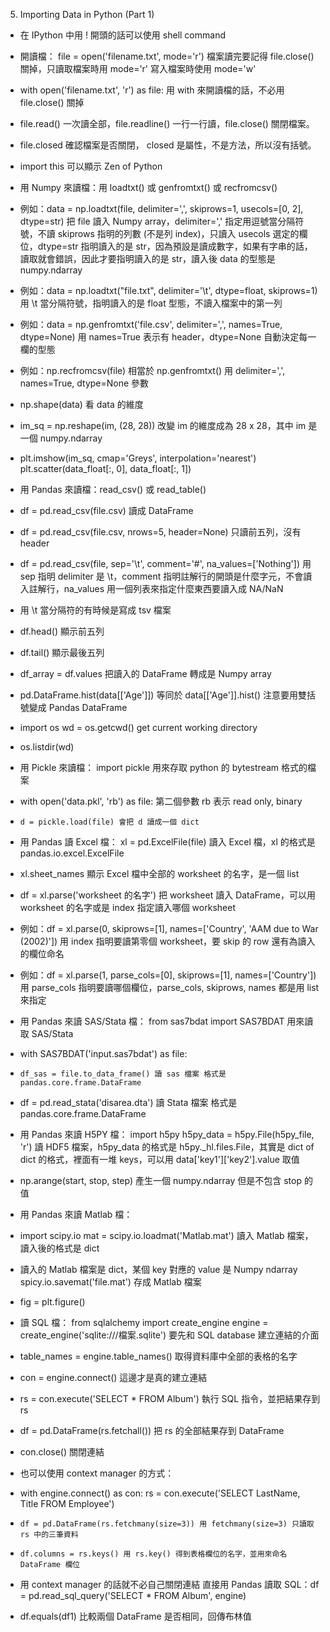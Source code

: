 5. Importing Data in Python (Part 1)

- 在 IPython 中用 ! 開頭的話可以使用 shell command

- 開讀檔：
file = open('filename.txt', mode='r') 檔案讀完要記得 file.close() 關掉，只讀取檔案時用 mode='r' 寫入檔案時使用 mode='w'
- with open('filename.txt', 'r') as file: 用 with 來開讀檔的話，不必用 file.close() 關掉
- file.read() 一次讀全部，file.readline() 一行一行讀，file.close() 關閉檔案。
- file.closed 確認檔案是否關閉， closed 是屬性，不是方法，所以沒有括號。
- import this 可以顯示 Zen of Python

- 用 Numpy 來讀檔：用 loadtxt() 或 genfromtxt() 或 recfromcsv()
- 例如：data = np.loadtxt(file, delimiter=',', skiprows=1, usecols=[0, 2], dtype=str) 把 file 讀入 Numpy array，delimiter=',' 指定用逗號當分隔符號，不讀 skiprows 指明的列數 (不是列 index)，只讀入 usecols 選定的欄位，dtype=str 指明讀入的是 str，因為預設是讀成數字，如果有字串的話，讀取就會錯誤，因此才要指明讀入的是 str，讀入後 data 的型態是 numpy.ndarray
- 例如：data = np.loadtxt("file.txt", delimiter='\t', dtype=float, skiprows=1) 用 \t 當分隔符號，指明讀入的是 float 型態，不讀入檔案中的第一列
- 例如：data = np.genfromtxt('file.csv', delimiter=',', names=True, dtype=None) 用 names=True 表示有 header，dtype=None 自動決定每一欄的型態
- 例如：np.recfromcsv(file) 相當於 np.genfromtxt() 用 delimiter=',', names=True, dtype=None 參數
- np.shape(data) 看 data 的維度
- im_sq = np.reshape(im, (28, 28)) 改變 im 的維度成為 28 x 28，其中 im 是一個 numpy.ndarray
- plt.imshow(im_sq, cmap='Greys', interpolation='nearest')
plt.scatter(data_float[:, 0], data_float[:, 1])

- 用 Pandas 來讀檔：read_csv() 或 read_table()
- df = pd.read_csv(file.csv) 讀成 DataFrame
- df = pd.read_csv(file.csv, nrows=5, header=None) 只讀前五列，沒有 header
- df = pd.read_csv(file, sep='\t', comment='#', na_values=['Nothing']) 用 sep 指明 delimiter 是 \t，comment 指明註解行的開頭是什麼字元，不會讀入註解行，na_values 用一個列表來指定什麼東西要讀入成 NA/NaN
- 用 \t 當分隔符的有時候是寫成 tsv 檔案
- df.head() 顯示前五列
- df.tail() 顯示最後五列
- df_array = df.values 把讀入的 DataFrame 轉成是 Numpy array
- pd.DataFrame.hist(data[['Age']]) 等同於 data[['Age']].hist() 注意要用雙括號變成 Pandas DataFrame
- import os
wd = os.getcwd() get current working directory
- os.listdir(wd)

- 用 Pickle 來讀檔：
import pickle 用來存取 python 的  bytestream 格式的檔案
- with open('data.pkl', 'rb') as file: 第二個參數 rb 表示 read only, binary
-     d = pickle.load(file) 會把 d 讀成一個 dict

- 用 Pandas 讀 Excel 檔：
xl = pd.ExcelFile(file) 讀入 Excel 檔，xl 的格式是 pandas.io.excel.ExcelFile
- xl.sheet_names 顯示 Excel 檔中全部的 worksheet 的名字，是一個 list
- df = xl.parse('worksheet 的名字') 把 worksheet 讀入 DataFrame，可以用 worksheet 的名字或是 index 指定讀入哪個 worksheet
- 例如：df = xl.parse(0, skiprows=[1], names=['Country', 'AAM due to War (2002)']) 用 index 指明要讀第零個 worksheet，要 skip 的 row 還有為讀入的欄位命名
- 例如：df = xl.parse(1, parse_cols=[0], skiprows=[1], names=['Country']) 用 parse_cols 指明要讀哪個欄位，parse_cols, skiprows, names 都是用 list 來指定

- 用 Pandas 來讀 SAS/Stata 檔：
from sas7bdat import SAS7BDAT 用來讀取 SAS/Stata
- with SAS7BDAT('input.sas7bdat') as file:
-     df_sas = file.to_data_frame() 讀 sas 檔案 格式是 pandas.core.frame.DataFrame
- df = pd.read_stata('disarea.dta') 讀 Stata 檔案 格式是 pandas.core.frame.DataFrame

- 用 Pandas 來讀 H5PY 檔：
import h5py
h5py_data = h5py.File(h5py_file, 'r') 讀 HDF5 檔案，h5py_data 的格式是 h5py._hl.files.File，其實是 dict of dict 的格式，裡面有一堆 keys，可以用 data['key1']['key2'].value 取值
- np.arange(start, stop, step) 產生一個 numpy.ndarray 但是不包含 stop 的值

- 用 Pandas 來讀 Matlab 檔：
- import scipy.io
mat = scipy.io.loadmat('Matlab.mat') 讀入 Matlab 檔案，讀入後的格式是 dict
- 讀入的 Matlab 檔案是 dict，某個 key 對應的 value 是 Numpy ndarray
spicy.io.savemat('file.mat') 存成 Matlab 檔案
- fig = plt.figure()

- 讀 SQL 檔：
from sqlalchemy import create_engine
engine = create_engine('sqlite:///檔案.sqlite') 要先和 SQL database 建立連結的介面
- table_names = engine.table_names() 取得資料庫中全部的表格的名字
- con = engine.connect() 這邊才是真的建立連結
- rs = con.execute('SELECT * FROM Album') 執行 SQL 指令，並把結果存到 rs
- df = pd.DataFrame(rs.fetchall()) 把 rs 的全部結果存到 DataFrame
- con.close() 關閉連結
- 也可以使用 context manager 的方式：
- with engine.connect() as con:
    rs = con.execute('SELECT LastName, Title FROM Employee')
-     df = pd.DataFrame(rs.fetchmany(size=3)) 用 fetchmany(size=3) 只讀取 rs 中的三筆資料
-     df.columns = rs.keys() 用 rs.key() 得到表格欄位的名字，並用來命名 DataFrame 欄位
- 用 context manager 的話就不必自己關閉連結
直接用 Pandas 讀取 SQL：df = pd.read_sql_query('SELECT * FROM Album', engine)
- df.equals(df1) 比較兩個 DataFrame 是否相同，回傳布林值
